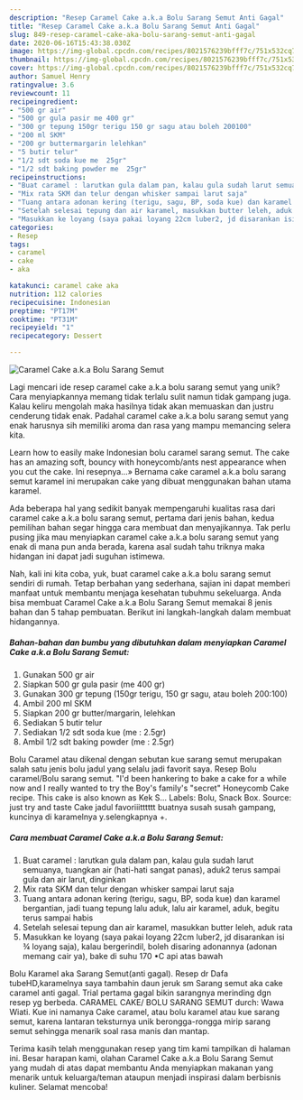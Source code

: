 ```yaml
---
description: "Resep Caramel Cake a.k.a Bolu Sarang Semut Anti Gagal"
title: "Resep Caramel Cake a.k.a Bolu Sarang Semut Anti Gagal"
slug: 849-resep-caramel-cake-aka-bolu-sarang-semut-anti-gagal
date: 2020-06-16T15:43:38.030Z
image: https://img-global.cpcdn.com/recipes/8021576239bfff7c/751x532cq70/caramel-cake-aka-bolu-sarang-semut-foto-resep-utama.jpg
thumbnail: https://img-global.cpcdn.com/recipes/8021576239bfff7c/751x532cq70/caramel-cake-aka-bolu-sarang-semut-foto-resep-utama.jpg
cover: https://img-global.cpcdn.com/recipes/8021576239bfff7c/751x532cq70/caramel-cake-aka-bolu-sarang-semut-foto-resep-utama.jpg
author: Samuel Henry
ratingvalue: 3.6
reviewcount: 11
recipeingredient:
- "500 gr air"
- "500 gr gula pasir me 400 gr"
- "300 gr tepung 150gr terigu 150 gr sagu atau boleh 200100"
- "200 ml SKM"
- "200 gr buttermargarin lelehkan"
- "5 butir telur"
- "1/2 sdt soda kue me  25gr"
- "1/2 sdt baking powder me  25gr"
recipeinstructions:
- "Buat caramel : larutkan gula dalam pan, kalau gula sudah larut semuanya, tuangkan air (hati-hati sangat panas), aduk2 terus sampai gula dan air larut, dinginkan"
- "Mix rata SKM dan telur dengan whisker sampai larut saja"
- "Tuang antara adonan kering (terigu, sagu, BP, soda kue) dan karamel bergantian, jadi tuang tepung lalu aduk, lalu air karamel, aduk, begitu terus sampai habis"
- "Setelah selesai tepung dan air karamel, masukkan butter leleh, aduk rata"
- "Masukkan ke loyang (saya pakai loyang 22cm luber2, jd disarankan isi ¾ loyang saja), kalau bergerindil, boleh disaring adonannya (adonan memang cair ya), bake di suhu 170 •C api atas bawah"
categories:
- Resep
tags:
- caramel
- cake
- aka

katakunci: caramel cake aka 
nutrition: 112 calories
recipecuisine: Indonesian
preptime: "PT17M"
cooktime: "PT31M"
recipeyield: "1"
recipecategory: Dessert

---
```



![Caramel Cake a.k.a Bolu Sarang Semut](https://img-global.cpcdn.com/recipes/8021576239bfff7c/751x532cq70/caramel-cake-aka-bolu-sarang-semut-foto-resep-utama.jpg)

Lagi mencari ide resep caramel cake a.k.a bolu sarang semut yang unik? Cara menyiapkannya memang tidak terlalu sulit namun tidak gampang juga. Kalau keliru mengolah maka hasilnya tidak akan memuaskan dan justru cenderung tidak enak. Padahal caramel cake a.k.a bolu sarang semut yang enak harusnya sih memiliki aroma dan rasa yang mampu memancing selera kita.

Learn how to easily make Indonesian bolu caramel sarang semut. The cake has an amazing soft, bouncy with honeycomb/ants nest appearance when you cut the cake. Ini resepnya…» Bernama cake caramel a.k.a bolu sarang semut karamel ini merupakan cake yang dibuat menggunakan bahan utama karamel.

Ada beberapa hal yang sedikit banyak mempengaruhi kualitas rasa dari caramel cake a.k.a bolu sarang semut, pertama dari jenis bahan, kedua pemilihan bahan segar hingga cara membuat dan menyajikannya. Tak perlu pusing jika mau menyiapkan caramel cake a.k.a bolu sarang semut yang enak di mana pun anda berada, karena asal sudah tahu triknya maka hidangan ini dapat jadi suguhan istimewa.


Nah, kali ini kita coba, yuk, buat caramel cake a.k.a bolu sarang semut sendiri di rumah. Tetap berbahan yang sederhana, sajian ini dapat memberi manfaat untuk membantu menjaga kesehatan tubuhmu sekeluarga. Anda bisa membuat Caramel Cake a.k.a Bolu Sarang Semut memakai 8 jenis bahan dan 5 tahap pembuatan. Berikut ini langkah-langkah dalam membuat hidangannya.

<!--inarticleads1-->

##### Bahan-bahan dan bumbu yang dibutuhkan dalam menyiapkan Caramel Cake a.k.a Bolu Sarang Semut:

1. Gunakan 500 gr air
1. Siapkan 500 gr gula pasir (me 400 gr)
1. Gunakan 300 gr tepung (150gr terigu, 150 gr sagu, atau boleh 200:100)
1. Ambil 200 ml SKM
1. Siapkan 200 gr butter/margarin, lelehkan
1. Sediakan 5 butir telur
1. Sediakan 1/2 sdt soda kue (me : 2.5gr)
1. Ambil 1/2 sdt baking powder (me : 2.5gr)


Bolu Caramel atau dikenal dengan sebutan kue sarang semut merupakan salah satu jenis bolu jadul yang selalu jadi favorit saya. Resep Bolu caramel/Bolu sarang semut. &#34;I&#39;d been hankering to bake a cake for a while now and I really wanted to try the Boy&#39;s family&#39;s &#34;secret&#34; Honeycomb Cake recipe. This cake is also known as Kek S… Labels: Bolu, Snack Box. Source: just try and taste Cake jadul favoriiitttttt buatnya susah susah gampang, kuncinya di karamelnya y.selengkapnya +. 

<!--inarticleads2-->

##### Cara membuat Caramel Cake a.k.a Bolu Sarang Semut:

1. Buat caramel : larutkan gula dalam pan, kalau gula sudah larut semuanya, tuangkan air (hati-hati sangat panas), aduk2 terus sampai gula dan air larut, dinginkan
1. Mix rata SKM dan telur dengan whisker sampai larut saja
1. Tuang antara adonan kering (terigu, sagu, BP, soda kue) dan karamel bergantian, jadi tuang tepung lalu aduk, lalu air karamel, aduk, begitu terus sampai habis
1. Setelah selesai tepung dan air karamel, masukkan butter leleh, aduk rata
1. Masukkan ke loyang (saya pakai loyang 22cm luber2, jd disarankan isi ¾ loyang saja), kalau bergerindil, boleh disaring adonannya (adonan memang cair ya), bake di suhu 170 •C api atas bawah


Bolu Karamel aka Sarang Semut(anti gagal). Resep dr Dafa tubeHD,karamelnya saya tambahin daun jeruk sm Sarang semut aka cake caramel anti gagal. Trial pertama gagal bikin sarangnya merinding dgn resep yg berbeda. CARAMEL CAKE/ BOLU SARANG SEMUT durch: Wawa Wiati. Kue ini namanya Cake caramel, atau bolu karamel atau kue sarang semut, karena lantaran teksturnya unik berongga-rongga mirip sarang semut sehingga menarik soal rasa manis dan mantap. 

Terima kasih telah menggunakan resep yang tim kami tampilkan di halaman ini. Besar harapan kami, olahan Caramel Cake a.k.a Bolu Sarang Semut yang mudah di atas dapat membantu Anda menyiapkan makanan yang menarik untuk keluarga/teman ataupun menjadi inspirasi dalam berbisnis kuliner. Selamat mencoba!
